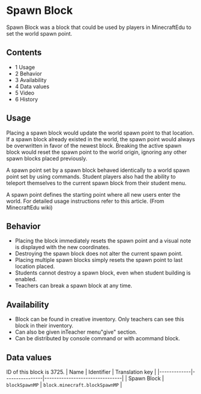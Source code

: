 # Spawn Block
Spawn Block was a block that could be used by players in MinecraftEdu to set the world spawn point.

## Contents
- 1 Usage
- 2 Behavior
- 3 Availability
- 4 Data values
- 5 Video
- 6 History

## Usage
Placing a spawn block would update the world spawn point to that location. If a spawn block already existed in the world, the spawn point would always be overwritten in favor of the newest block. Breaking the active spawn block would reset the spawn point to the world origin, ignoring any other spawn blocks placed previously.

A spawn point set by a spawn block behaved identically to a world spawn point set by using commands. Student players also had the ability to teleport themselves to the current spawn block from their student menu. 

A spawn point defines the starting point where all new users enter the world. For detailed usage instructions refer to this article. (From MinecraftEdu wiki) 

## Behavior
- Placing the block immediately resets the spawn point and a visual note is displayed with the new coordinates.
- Destroying the spawn block does not alter the current spawn point.
- Placing multiple spawn blocks simply resets the spawn point to last location placed.
- Students cannot destroy a spawn block, even when student building is enabled.
- Teachers can break a spawn block at any time.

## Availability
- Block can be found in creative inventory. Only teachers can see this block in their inventory.
- Can also be given inTeacher menu"give" section.
- Can be distributed by console command or with acommand block.

## Data values

ID of this block is 3725.
| Name        | Identifier     | Translation key                |
|-------------|----------------|--------------------------------|
| Spawn Block | `blockSpawnMP` | `block.minecraft.blockSpawnMP` |

